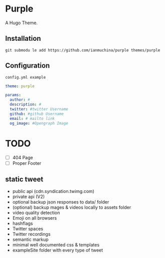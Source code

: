 # Purple
A Hugo Theme.

## Installation
```console
git submodu le add https://github.com/ianmuchina/purple themes/purple
```

## Configuration

`config.yml example`
```yaml
theme: purple

params:
  author: #
  description: #
  twitter: #twitter Username
  github: #github Username
  email: # mailto link
  og_image: #Opengraph Image
```
# TODO
- [ ] 404 Page
- [ ] Proper Footer

## static tweet

- public api (cdn.syndication.twimg.com)
- private api (V2)
- optional backup json responses to data/ folder
- (optional) backup mages & videos locally to assets folder
- video quality detection
- Emoji on all browsers
- hashflags
- Twitter spaces
- Twitter recordings
- semantic markup
- minimal well documented css & templates
- exampleSite folder with every type of tweet
